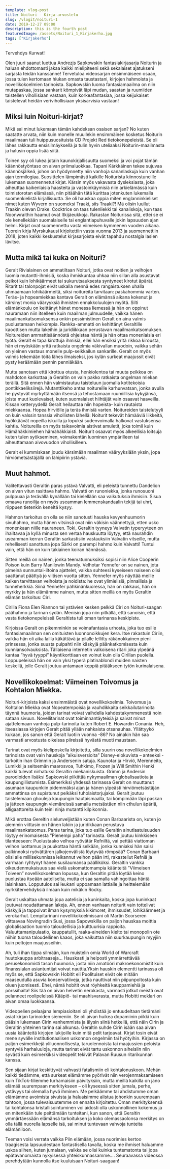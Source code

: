 ```yaml
---
template: vlog-post
title: Noituri - Kirja-arvostelu
slug: /vlogit/noituri-1
date: 2019-12-27 09:00
description: this is the fourth post
featuredImage: /assets/Noituri_1_Kirjakerho.jpg
tags: ["Kirjakerho"]
---
```

Tervehdys Kurwat! 

Olen juuri saanut luettua Andrezjs Sapkowskin fantasiakirjasarja Noiturin ja haluan ehdottomasti jakaa kaikki mielipiteeni sekä sekalaiset ajatukseni sarjasta teidän kanssanne! Tervetuloa videosarjan ensimmäiseen osaan, jossa tulen kertomaan hiukan omasta taustastani, kirjojen hahmoista ja novellikokoelmien tarinoista. 
Sapkowskin luoma fantasiamaailma on niin mutapaskaa, jossa sankarit kömpivät läpi mudan, saastan ja ruumiiden taistellen vihollisiaan vastaan, kuin korkeafantasiaa, jossa keijukaiset taistelevat heidän verivihollisiaan yksisarvisia vastaan!
## Miksi luin Noituri-kirjat?

Mikä sai minut lukemaan tämän kahdeksan osaisen sarjan? No kuten saatatte arvata, niin kuin monelle muullekin ensimmäinen kosketus Noiturin maailmaan tuli huippusuosituista CD Projekt Red tietokonepeleistä. Se oli lähes rakkautta ensisilmäyksellä ja tulin hyvin uteliaaksi Noiturin-maailmasta ja halusin oppia lisää siitä.

Toinen syy oli lukea jotain kaunokirjallisuutta suomeksi ja voi pojat tämän käännöstyöntaso on aivan priimaluokkaa. Tapani Kärkkäinen tekee sujuvaa käännösjälkeä, johon on hyödynnetty niin vanhoja sananlaskuja kuin vanhan ajan termilogiaa. Suosittelen lämpimästi kaikille Noiturista kiinnostuneille lukemaan suomennetut kirjat. Kärsin myös vakavasta dysleksiasta, joka aiheuttaa kaikenlaisia haasteita ja vastoinkäymisiä niin arkielämässä kuin toimistorotan elämässä, niin pitäähän tätä kurittaa jotenkuten lukemalla suomenkielistä kirjallisuutta. Se oli hauskaa oppia miten englanninkieliset nimet kuten Wyvern on suomeksi Traaki, siis Traaki?! Mä olisin luullut Traakin olevan Drake. Cocktrice on taas tulenliekki tai kanaliskoja, kun taas Noonwraithin haamut ovat Itkijäeukkoja.
Rakastan Noiturissa sitä, ettei se ei ole kenellekään suomalaiselle tai englantiapuhuvalle jokin lapsuuden ajan helmi. Kirjat ovat suomennettu vasta viimeisen kymmenen vuoden aikana. Tuorein kirja Myrskukausi kirjoitettiin vasta vuonna 2013 ja suomennettiin 2018, joten kaikki keskustelut kirjasarjoista eivät tapahdu nostalgia lasien lävitse.

## Mutta mikä tai kuka on Noituri?

Geralt Rivialainen on ammatiltaan Noituri, jotka ovat noitien ja velhojen luomia mutantti-ihmisiä, koska ihmiskuntaa uhkaa niin sillan alla asustavat peikot kuin lohikäärmeet tai sukurutsauksesta syntyneet kirotut äpärät. Ritarit tai talonpojat eivät uskalla mennä edes rangaistuksen uhalla uhmaamaan lohikäärmeitä, siksi noitureita tarvitaan: paskahommia varten. Teräs- ja hopeamiekkaa kantava Geralt on elämänsä aikana kokenut ja kärsinyt monia vääryyksiä ihmisten ennakkoluulojen myötä. Silti elämänkoulu on keittänyt hänet monessa liemessä ja hän on oppinut nauramaan niin itselleen kuin maailman julmuudelle, vaikka hänen maailmankatsomuksensa onkin pessimistinen Geralt on aina valmis puolustamaan heikompia. Rankka-ammatti on kehittänyt Geraltille kaoottisen mutta lakeihin ja juridiikkaan perustavan maailmankatsomuksen. Noitureiden ammattisäännöstä ohjeistaa häntä ja hän ottaa monenlaisia eri työtä. Geralt ei tapa kirottuja ihmisiä, ellei hän ensiksi yritä rikkoa kirousta, hän ei myöskään yritä ratkaista ongelmia väkivallan muodoin, vaikka sehän on yleinen vastaus monelle pulp-seikkailun sankarille. Geralt on myös valmis tekemään töitä lähes ilmaiseksi, jos kylän surkeat maajussit eivät pysty keräämään pennin penniäkään. 

Mutta sanotaan että kirottua otusta, henkiolentoa tai muuta peikkoa on mahdoton karkottaa ja Geraltin on vain pakko ratkaista ongelman miekan terällä. Sitä ennen hän valmistautuu taisteluun juomalla kotitekoisia pontikkaeliksiirejä. Mutanttikeho antaa noitureille karhunvatsan, jonka avulla he pystyvät myrkyttämään itsensä ja tehostamaan ruumiillisia kykyjänsä, joista muut kuolevaiset, kuten suomalaiset hiihtäjät vain osaavat haaveilla.
Kissan ketteryydellä Geralt heilauttaa niin hopeista- kuin rautaista miekkaansa. Hopea hirviölle ja teräs ihmisiä varten. Noitureiden taistelutyyli on kuin valssin tanssia vihollisten lähellä: Noiturit tekevät hämääviä liikkeitä, hyökkäävät nopeilla iskuilla ja lopuksi sudenvoimalla halkovat vastuksensa kahtia.  Noitureilla on myös taikavoimia aistivat amuletit, joka toimii kuin Hämähäkkimiehen hämähäkkiaisti. Noiturit osaavat myös alkeellisia loitsuja kuten tulen syökseminen, voimakentän luominen ympärilleen tai aiheuttamaan aivovuodon vihollisilleen.

Geralt ei kummiskaan joudu kärsimään maailman vääryyksiään yksin, jopa hirviömetsästäjällä on lähipiirin ystäviä. 

## Muut hahmot.

Valitettavasti Geraltin paras ystävä Valvatti, eli peleistä tunnettu Dandelion on aivan vitun rasittava hahmo. Valvatti on runoniekka, jonka runosuoni pulppuaa ja terävällä kynällään tai kielellään saa vaikutuksia ihmisiin. Sisua omaava runoilija on myös useamman lemmenskandaalin tekijä tai uhri, riippuen tietenkin keneltä kysyy.

Hahmon tarkoitus on olla se niin sanotusti hauska kevyenhuumorin sivuhahmo, mutta hänen vitsinsä ovat niin väkisin väännettyjä, etten usko monenkaan niille nauraneen. Toki, Geraltin tyyneys Valvatin typeryyteen on ihailtavaa ja kyllä minusta sen vertaa hauskuutta löytyy, että naurahdin useamman kerran Geraltin sarkastisiin vastauksiin Valvatin vitseille, mutta rehellisesti sanottuna jopa Särki on parempi hahmo kuin Valvatti! Tuntui vain, että hän on kuin takiainen koiran hännässä.

Sitten meillä on nainen, jonka teematunnuksiksi sopisi niin Alice Cooperin Poison kuin Barry Manilowin Mandy. Velhotar Yennefer on se nainen, jota pimeinä sunnuntai-iltoina ajattelet, vaikka suhteesi kyseiseen naiseen olisi saattanut päättyä jo viitisen vuotta sitten. Yennefer myös näyttää meille kaiken tarvittavan velhoista ja noidista: he ovat ylimielisiä, pinnallisia ja tunneherkkiä. Siinä Yennefer pähkinänkuoressa, hän on rakkaus, hän on myrkky ja hän elämämme nainen, mutta sitten meillä on myös Geraltin elämän tarkoitus: Ciri.

Cirilla Fiona Elen Riannon tai ystävien kesken pelkkä Ciri on Noituri-saagan päähahmo ja tarinan sydän. Menisin jopa niin pitkällä, että sanoisin, että vasta tietokonepeleissä Geraltista tuli oman tarinansa keskipiste.

Kirjoissa Geralt on pikemminkin se voimafantasia urhosta, joka tuo esille fantasiamaailman sen omituisten luonnonoikkujen kera. Itse rakastuin Ciriin, vaikka hän oli aika lailla käkättävä ja pilalle lellitty räkänokkainen pieni prinsessa, jonka suusta pulpahti niin käskyjä päänkatkomisesta kuin kunniansolvauksista.
Tällaisena internetin valkoisena ritari joka ylpeänä kantaa ”hyvä tyyppi” käyntikorttiaan en voinut kuin olla Cirillan puolella. Loppupeleissä hän on vain yksi typerä platinablondi muiden naisten keskellä, jolle Geralt joutuu antamaan keppiä pitääkseen tytön kurinalaisena.

## Novellikokoelmat: Viimeinen Toivomus ja Kohtalon Miekka.

Noituri-kirjoista kaksi ensimmäistä ovat novellikokoelmia. Toivomus ja Kohtalon Miekka ovat Nopeatempoisia ja vauhdikkaita seikkailutarinoita täynnä huumoria, joiden tarinat voivat vaihdella kahdestakymmenestä noin sataan sivuun. Novellitarinat ovat toiminnantäyteisiä ja saivat minut ajattelemaan vanhoja pulp-tarinoita kuten Robert E. Howardin Conania. Heh, itseasiassa kirjojen Geralt pitää yllään nahkaista otsanauhaa. Yllättyykö kukaan, jos sanon että Geralt luotiin vuonna -86?  No ainakin hän saa varmasti arvostusta oikeissa piireissä hyvästä muoti maustaan.

Tarinat ovat myös kieliposkella kirjoitettu, silla suurin osa novellikokoelmien tarinoista ovat vain hauskoja ”aikuisversioita” Disney-elokuvista – anteeksi - tarkoitin ihan Grimmin ja Andersenin satuja. Kaunotar ja Hirviö, Merenneito, Lumikki ja seitsemän maarosvoa, Tuhkimo, Frozen ja Will Smithin Henki kaikki tulevat nirhatuksi Geraltin miekaniskuista. Grimm ja Andersin parodioiden lisäksi Sapkowski piikittää nykymaailman globalisaatiota ja kaupungillistumista. Esimerkiksi yhdessä tarinassa Geralt on muuttanut asumaan kaupunkiin pidemmäksi ajan ja hänen ylpeästi hirviömetsästäjän ammattinsa on supistunut pelkäksi tuholaistorjujaksi. Geralt joutuu taistelemaan ghouleja kaupungin hautaismaalla, tai kömpimään läpi paskan ja jätteen kaupungin viemäreissä samalla metsästäen niin cthulun äpäriä, alligaattoreita kuin teini ninja mutantti kilpikonnia. 

Mikä erottaa Gereltin sielunveljistään kuten Conan Barbaarista on, kuten jo aiemmin viittasin on hänen lakiin ja juridikkaan perustuva maailmankatsomus. Paras tarina, joka tuo esille Geraltin ainutlaatuisuuden löytyy erinomaisesta ”Pienempi paha” tarinasta. Geralt joutuu kinkkiseen tilanteeseen: Puolustaako velhoa ryövätär Refniltä, vai pettää viattoman velhon luottamus ja puukottaa häntä selkään, jonka kunniaksi hän saisi palkinnoksi ryövättären jalkojenvälistä löytyvää römpsää? Conan Barbaari olisi alle millisekunnissa leikannut velhon pään irti, rakastellut Refniä ja varmaan ryhtynyt hänen susilaumansa päälliköksi.
Geraltin vankka oikeudenmukaisuus saa vielä uskomattomampia käänteitä ”Viimeisen Toiveen” novellikokoelman lopussa, kun Geraltin pitää löytää keino puolustaa itseään aateliselta, mutta ei saa samalla vahingoittaa häntä laisinkaan. Lopputulos sai leukani uppoamaan lattialle ja heittelemään nyrkkitervehdyksiä ilmaan kuin mikäkin Rocky.  

Geralt uskaltaa uhmata jopa aatelisia ja kuninkaita, koska jopa kuninkaat joutuvat noudattamaan lakeja. Ah, ennen vanhaan noiturit vain tottelivat käskyjä ja tappoivat ilman kysymyksiä kikimoret, ihmissudet, lohikäärmeet ja verokarhut. Lempitarinani novellikokoelmissani oli Martin Scorseren viittaavaa Novingradin Susi, jossa Sapowskilla on paljon hauskaa moittia globalisaation tuomio taloudellisia ja kulttuurisia rappioita. Valuuttamanipulaatio, kauppatullit, raaka-aineiden kielto tai monopolin ote niihin tuoma taloudellinen kaaos, joka vaikuttaa niin suurkaupungin myyjiin kuin peltojen maajusseihin.

Ah, tuli ihan tippa silmään, kun muistelin omia World of Warcraft huutokauppa arbitraaseja… Hauskasti ja helposti ymmärrettävää perusekonomisti tason huumoria, josta niin amatööri makroekonomistit kuin finanssialan asiantuntijat voivat nauttia.Yksin hauskin elementti tarinassa oli myös se, että Sapkowskin Hobitit eli Puolituiset eivät ole mitään maaseudulla asuvia konservatiiveja, jotka nauttivat niin piipunpoltosta kuin oluen juomisesti. Ehei, nämä hobitit ovat röyhkeitä kauppamiehiä ja pörssihaita! Siis tää on aivan helvetin nerokasta, varmasti jotkut meistä ovat pelanneet roolipeleissä Kääpiö- tai maahisvarasta, mutta Hobitti meklari on aivan omaa luokkaansa.

Videopelien pelaajana lempiasioitani oli yhdistää jo entuudeltaan tietämäni asiat kirjan tarinoiden siemeniin. Se oli aivan huikea dopamiinin piikki kuin pääsin lukemaan Cirin vanhemmista ja älysin siinä hetkellä, että näin Cirin ja Geraltin yhteinen tarina sai alkunsa. Geraltin suhde Cirin isään saa aivan uusia käänteitä kirjojen lukijoille kuin mitä pelit tarjoavat. Kirjat tosin eivät mene syvälle institutionaalisen uskonnon ongelmiin tai hyötyihin. Kirjassa on paljon esimerkkejä yliluonnollisesta, taruolennoista tai maajussien peloista syntyviä harhaluuloja, mutta tarinat eivät tartu uskonnon aiheisiin niin syvästi kuin esimerkiksi videopelit tekivät Palavan Ruusun ritarikunnan kanssa.

Sen sijaan kirjat keskittyvät vahvasti fatalismiin eli kohtalonuskoon. Mehän kaikki tiedämme, että surkeat elämämme pyörivät niin verojenmaksamiseen kuin TikTok-tiliemme turhamaisiin päivityksiin, mutta meillä kaikilla on jano elämää suurempaan merkitykseen – oli kyseessä sitten jumala, perhe, ystävyys tai olemalla hyvä ihminen. Me pelkäämme tai ahdistumme oman elämämme avoimista sivuista ja haluaisimme alistua johonkin suurempaan tahtoon, jossa tulevaisuutemme on ennalta kirjoitettu.  Oman merkityksensä tai kohtalonsa kristallisointuminen voi aidosti olla uskonnollinen kokemus ja en mitenkään tule peittämään tunteitani, kun sanon, että Geraltin ymmärtäessään elämänsä tarkoituksen ja koko olemassaolonsa merkitys on olla tällä nuorella lapselle isä, sai minut tuntevaan vahvoja tunteita elämäniloon.

Teeman voisi verrata vaikka Piin elämään, jossa nuorimies kertoo traagisesta lapsuudestaan fantastisella tavalla, koska me ihmiset haluamme uskoa siihen, kuten jumalaan, vaikka se olisi kuinka tuntematonta tai jopa epätavanomaista nykyisessä yhteiskunnassamme….
Seuraavassa videossa perehdytään kunnolla itse kuuluisaan Noituri-saagaan!
